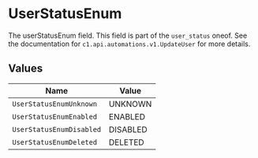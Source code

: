 # UserStatusEnum

The userStatusEnum field.
This field is part of the `user_status` oneof.
See the documentation for `c1.api.automations.v1.UpdateUser` for more details.


## Values

| Name                     | Value                    |
| ------------------------ | ------------------------ |
| `UserStatusEnumUnknown`  | UNKNOWN                  |
| `UserStatusEnumEnabled`  | ENABLED                  |
| `UserStatusEnumDisabled` | DISABLED                 |
| `UserStatusEnumDeleted`  | DELETED                  |